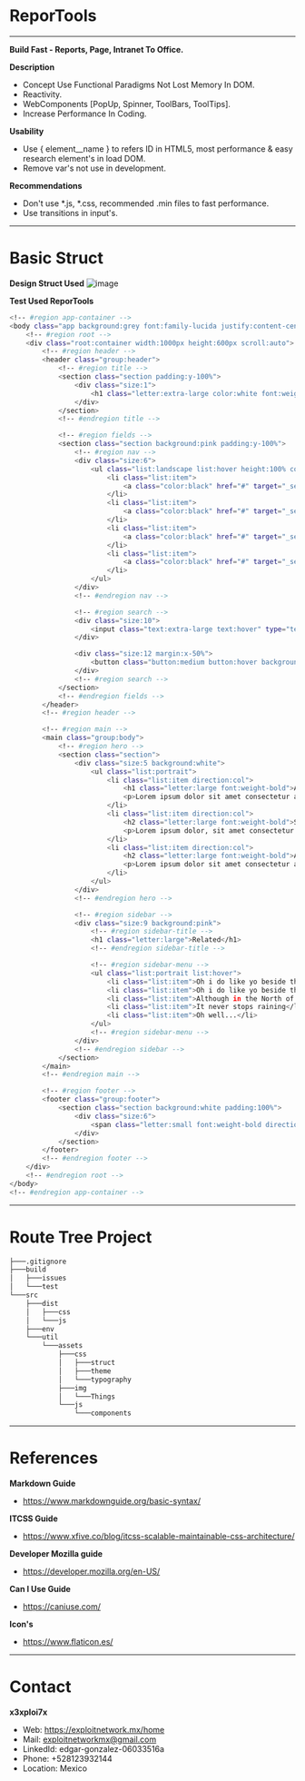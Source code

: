# ReporTools
_____________________________________________________________________________________________________________________
**Build Fast - Reports, Page, Intranet To Office.**

**Description**
  - Concept Use Functional Paradigms Not Lost Memory In DOM.
  - Reactivity.
  - WebComponents [PopUp, Spinner, ToolBars, ToolTips].
  - Increase Performance In Coding.


**Usability**
  - Use { element__name } to refers ID in HTML5, most performance & easy research element's in load DOM.
  - Remove var's not use in development.


**Recommendations**
  - Don't use *.js, *.css, recommended .min files to fast performance.
  - Use transitions in input's.
_____________________________________________________________________________________________________________________
# Basic Struct

**Design Struct Used**
  ![image](https://user-images.githubusercontent.com/82796954/143270330-22dd5b86-52c0-4e02-aa5c-e258f5152ec8.png)
  
**Test Used ReporTools**
```bash
<!-- #region app-container -->
<body class="app background:grey font:family-lucida justify:content-center align:items-middle">
	<!-- #region root -->
	<div class="root:container width:1000px height:600px scroll:auto">
		<!-- #region header -->
		<header class="group:header">
			<!-- #region title -->
			<section class="section padding:y-100%">
				<div class="size:1">
					<h1 class="letter:extra-large color:white font:weight-bold direction:center">Header</h1>
				</div>
			</section>
			<!-- #endregion title -->

			<!-- #region fields -->
			<section class="section background:pink padding:y-100%">
				<!-- #region nav -->
				<div class="size:6">
					<ul class="list:landscape list:hover height:100% color:black font:size-100% font:transform-uppercase">
						<li class="list:item">
							<a class="color:black" href="#" target="_self">Home</a>
						</li>
						<li class="list:item">
							<a class="color:black" href="#" target="_self">Out Team</a>
						</li>
						<li class="list:item">
							<a class="color:black" href="#" target="_self">Projects</a>
						</li>
						<li class="list:item">
							<a class="color:black" href="#" target="_self">Contact</a>
						</li>
					</ul>
				</div>
				<!-- #endregion nav -->

				<!-- #region search -->
				<div class="size:10">
					<input class="text:extra-large text:hover" type="text" placeholder="Search query" autocomplete="off">
				</div>

				<div class="size:12 margin:x-50%">
					<button class="button:medium button:hover background:black color:white">Go!</button>
				</div>
				<!-- #region search -->
			</section>
			<!-- #endregion fields -->
		</header>
		<!-- #region header -->

		<!-- #region main -->
		<main class="group:body">
			<!-- #region hero -->
			<section class="section">
				<div class="size:5 background:white">
					<ul class="list:portrait">
						<li class="list:item direction:col">
							<h1 class="letter:large font:weight-bold">Article Heading</h1>
							<p>Lorem ipsum dolor sit amet consectetur adipisicing elit. Ullam aliquid consequuntur</p>
						</li>
						<li class="list:item direction:col">
							<h2 class="letter:large font:weight-bold">Subsection</h2>
							<p>Lorem ipsum dolor, sit amet consectetur adipisicing elit. Eveniet blanditiis perferendis, consequuntur cum delectus quae. Debitis impedit dolorum illum pariatur laudantium, ad accusamus deserunt quod at rerum doloremque minima facilis.</p>
						</li>
						<li class="list:item direction:col">
							<h2 class="letter:large font:weight-bold">Another subsection</h2>
							<p>Lorem ipsum dolor sit amet consectetur adipisicing elit. Mollitia hic voluptas vitae aspernatur qui error, tempora quod in aliquid quae provident suscipit reiciendis ipsum enim, nesciunt amet. Sequi, deserunt quisquam?</p>
						</li>
					</ul>
				</div>
				<!-- #endregion hero -->

				<!-- #region sidebar -->
				<div class="size:9 background:pink">
					<!-- #region sidebar-title -->
					<h1 class="letter:large">Related</h1>
					<!-- #endregion sidebar-title -->

					<!-- #region sidebar-menu -->
					<ul class="list:portrait list:hover">
						<li class="list:item">Oh i do like yo beside the seaside</li>
						<li class="list:item">Oh i do like yo beside the sea</li>
						<li class="list:item">Although in the North of England</li>
						<li class="list:item">It never stops raining</li>
						<li class="list:item">Oh well...</li>
					</ul>
					<!-- #region sidebar-menu -->
				</div>
				<!-- #endregion sidebar -->
			</section>
		</main>
		<!-- #endregion main -->

		<!-- #region footer -->
		<footer class="group:footer">
			<section class="section background:white padding:100%">
				<div class="size:6">
					<span class="letter:small font:weight-bold direction:start">©Copyright 2050 by nobody. All rights reserved</span>
				</div>
			</section>
		</footer>
		<!-- #endregion footer -->
	</div>
	<!-- #endregion root -->
</body>
<!-- #endregion app-container -->
```

_____________________________________________________________________________________________________________________
# Route Tree Project

```bash
├───.gitignore
├───build
│   ├───issues
│   └───test
└───src
    ├───dist
    │   ├───css
    │   └───js
    ├───env
    └───util
        └───assets
            ├───css
            │   ├───struct
            │   ├───theme
            │   └───typography
            ├───img
            │   └───Things
            └───js
                └───components
```
_____________________________________________________________________________________________________________________
# References

**Markdown Guide**
  - https://www.markdownguide.org/basic-syntax/


**ITCSS Guide**
  - https://www.xfive.co/blog/itcss-scalable-maintainable-css-architecture/


**Developer Mozilla guide**
  - https://developer.mozilla.org/en-US/


**Can I Use Guide**
  - https://caniuse.com/


**Icon's**
  - https://www.flaticon.es/
_____________________________________________________________________________________________________________________
# Contact 

**x3xploi7x**
  - Web: https://exploitnetwork.mx/home
  - Mail: exploitnetworkmx@gmail.com
  - LinkedId: edgar-gonzalez-06033516a
  - Phone: +528123932144
  - Location: Mexico

